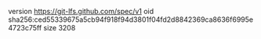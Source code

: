 version https://git-lfs.github.com/spec/v1
oid sha256:ced55339675a5cb94f918f94d3801f04fd2d8842369ca8636f6995e4723c75ff
size 3208
